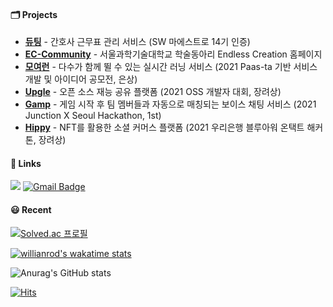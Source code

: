 #### 🗂️ Projects
<ul>
  <li>
    <a href="https://github.com/gom-3/dutying-web"><b>듀팅</b></a> - 간호사 근무표 관리 서비스 (SW 마에스트로 14기 인증)
  </li>
  <li>
    <a href="https://github.com/MoyeoRun/MoyeoRun_Front"><b>EC-Community</b></a> - 서울과학기술대학교 학술동아리 Endless Creation 홈페이지
  </li>
  <li>
    <a href="https://github.com/MoyeoRun/MoyeoRun_Front"><b>모여런</b></a> - 다수가 함께 뛸 수 있는 실시간 러닝 서비스 (2021 Paas-ta 기반 서비스 개발 및 아이디어 공모전, 은상)
  </li>
  <li>
    <a href="https://github.com/Jandy-SeoulTech/Jandy_Web_Front"><b>Upgle</b></a> - 오픈 소스 재능 공유 플랫폼 (2021 OSS 개발자 대회, 장려상)
  </li>
  <li>
    <a href="https://github.com/junction-hippy/Gamp_Front"><b>Gamp</b></a> - 게임 시작 후 팀 멤버들과 자동으로 매칭되는 보이스 채팅 서비스 (2021 Junction X Seoul Hackathon, 1st)
  </li>
  <li>
    <a href="https://github.com/woori-hippy/hippy_front"><b>Hippy</b></a> - NFT를 활용한 소셜 커머스 플랫폼 (2021 우리은행 블루아워 온택트 해커톤, 장려상)
  </li>
</ul>

#### 🔗 Links
[![](https://img.shields.io/badge/블로그-8CA1AF?style=flat-square&logo=read%20the%20docs&logoColor=white)](https://teddy0.tistory.com/)
[![Gmail Badge](https://img.shields.io/badge/Gmail-d14836?style=flat-square&logo=Gmail&logoColor=white&link=mailto:mailto:sjsjsj1246@gmail.com)](mailto:sjsjsj1246@gmail.com)

#### 😃 Recent
[![Solved.ac 프로필](http://mazassumnida.wtf/api/mini/generate_badge?boj=sjsjsj1246)](https://solved.ac/sjsjsj1246)

[![willianrod's wakatime stats](https://github-readme-stats.vercel.app/api/wakatime?username=sjsjsj1246&layout=compact)](https://wakatime.com/@sjsjsj1246)

![Anurag's GitHub stats](https://github-readme-stats.vercel.app/api?username=sjsjsj1246&show_icons=true&theme=default&line_height=20&count_private=true)

[![Hits](https://hits.seeyoufarm.com/api/count/incr/badge.svg?url=https%3A%2F%2Fgithub.com%2Fsjsjsj1246&count_bg=%23000000&title_bg=%23000000&icon=&icon_color=%23FFFFFF&title=hits&edge_flat=false)](https://hits.seeyoufarm.com)
